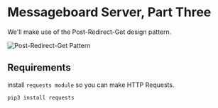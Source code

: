 # Messageboard Server, Part Three

We'll make use of the Post-Redirect-Get design pattern.

![Post-Redirect-Get Pattern](https://user-images.githubusercontent.com/13325802/58132439-978ee480-7c21-11e9-88db-5a4d2c30ba80.png)

## Requirements
install `requests module` so you can make HTTP Requests.

`pip3 install requests`